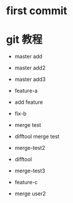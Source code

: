 # first commit
# git 教程
- master add 

- master add2
- master add3 

- feature-a
- add feature 

- fix-b
- merge test 
- difftool    merge test 
- merge-test2
- difftool
- merge-test3 
- feature-c
- merge user2 
